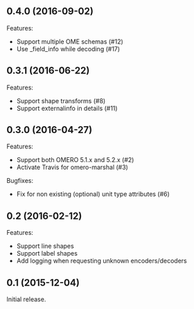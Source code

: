 ## 0.4.0 (2016-09-02)

Features:

  - Support multiple OME schemas (#12)
  - Use _field_info while decoding (#17)

## 0.3.1 (2016-06-22)

Features:

  - Support shape transforms (#8)
  - Support externalinfo in details (#11)

## 0.3.0 (2016-04-27)

Features:

  - Support both OMERO 5.1.x and 5.2.x (#2)
  - Activate Travis for omero-marshal (#3)

Bugfixes:

  - Fix for non existing (optional) unit type attributes (#6)

## 0.2 (2016-02-12)

Features:

  - Support line shapes
  - Support label shapes
  - Add logging when requesting unknown encoders/decoders

## 0.1 (2015-12-04)

Initial release.
